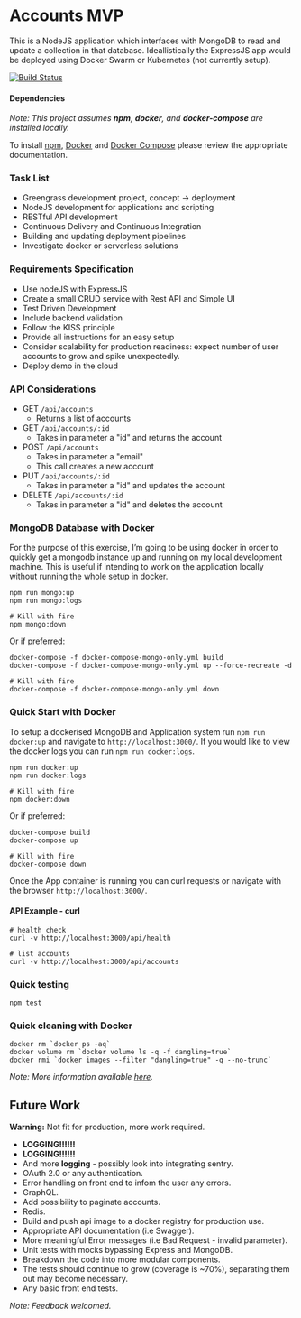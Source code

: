 # Accounts MVP

This is a NodeJS application which interfaces with MongoDB to read and update a collection in that database. Ideallistically the ExpressJS app would be deployed using Docker Swarm or Kubernetes (not currently setup).

[![Build Status](https://travis-ci.org/rixka/accounts-poc.svg?branch=master)](https://travis-ci.org/rixka/accounts-poc)

#### Dependencies

_Note: This project assumes **npm**, **docker**, and **docker-compose** are installed locally._

To install [npm](https://docs.npmjs.com/downloading-and-installing-node-js-and-npm), [Docker](https://docs.docker.com/install) and [Docker Compose](https://docs.docker.com/compose/install/) please review the appropriate documentation.


### Task List
* Greengrass development project, concept -> deployment
* NodeJS development for applications and scripting
* RESTful API development
* Continuous Delivery and Continuous Integration
* Building and updating deployment pipelines
* Investigate docker or serverless solutions


### Requirements Specification
* Use nodeJS with ExpressJS
* Create a small CRUD service with Rest API and Simple UI
* Test Driven Development
* Include backend validation
* Follow the KISS principle
* Provide all instructions for an easy setup
* Consider scalability for production readiness: expect number of user accounts to grow and spike unexpectedly.
* Deploy demo in the cloud


### API Considerations
* GET `/api/accounts`
	* Returns a list of accounts
* GET `/api/accounts/:id`
	* Takes in parameter a "id" and returns the account 
* POST `/api/accounts`
	* Takes in parameter a "email" 
	* This call creates a new account
* PUT `/api/accounts/:id`
	* Takes in parameter a "id" and updates the account
* DELETE `/api/accounts/:id`
	* Takes in parameter a "id" and deletes the account

### MongoDB Database with Docker
For the purpose of this exercise, I’m going to be using docker in order to quickly get a mongodb instance up and running on my local development machine.
This is useful if intending to work on the application locally without running the whole setup in docker. 

```shell
npm run mongo:up
npm run mongo:logs

# Kill with fire
npm mongo:down
```

Or if preferred:
```shell
docker-compose -f docker-compose-mongo-only.yml build
docker-compose -f docker-compose-mongo-only.yml up --force-recreate -d

# Kill with fire
docker-compose -f docker-compose-mongo-only.yml down
```

### Quick Start with Docker
To setup a dockerised MongoDB and Application system run `npm run docker:up` and navigate to `http://localhost:3000/`.
If you would like to view the docker logs you can run `npm run docker:logs`.

```shell
npm run docker:up
npm run docker:logs

# Kill with fire
npm docker:down
```

Or if preferred:
```shell
docker-compose build
docker-compose up

# Kill with fire
docker-compose down
```

Once the App container is running you can curl requests or navigate with the browser `http://localhost:3000/`.

#### API Example - curl
```
# health check
curl -v http://localhost:3000/api/health

# list accounts
curl -v http://localhost:3000/api/accounts
```

### Quick testing
```shell
npm test
```

### Quick cleaning with Docker
```shell
docker rm `docker ps -aq`
docker volume rm `docker volume ls -q -f dangling=true`
docker rmi `docker images --filter "dangling=true" -q --no-trunc`
```

_Note: More information available [here](https://gist.github.com/bastman/5b57ddb3c11942094f8d0a97d461b430)._

## Future Work

**Warning:** Not fit for production, more work required.

* **LOGGING!!!!!!**
* **LOGGING!!!!!!**
* And more **logging** - possibly look into integrating sentry.
* OAuth 2.0 or any authentication.
* Error handling on front end to infom the user any errors.
* GraphQL.
* Add possibility to paginate accounts.
* Redis.
* Build and push api image to a docker registry for production use.
* Appropriate API documentation (i.e Swagger).
* More meaningful Error messages (i.e Bad Request - invalid parameter).
* Unit tests with mocks bypassing Express and MongoDB.
* Breakdown the code into more modular components.
* The tests should continue to grow (coverage is ~70%), separating them out may become necessary.
* Any basic front end tests.

_Note: Feedback welcomed._
